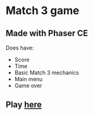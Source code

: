 # Match 3 game

## Made with Phaser CE 

Does have:
- Score
- Time
- Basic Match 3 mechanics 
- Main menu
- Game over


## Play [here](https://ivahiv99.itch.io/match-3-donuts?secret=fFtrHXG8RBpkvqKbMFTLK579UY)
